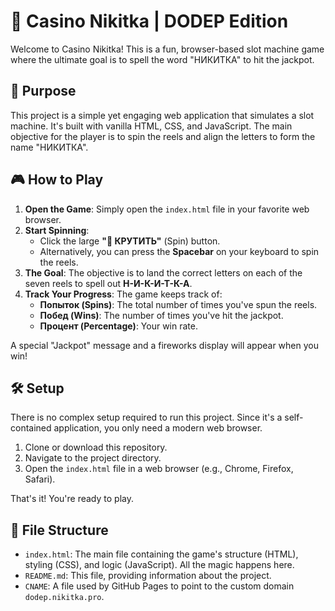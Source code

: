 # 🎰 Casino Nikitka | DODEP Edition

Welcome to Casino Nikitka! This is a fun, browser-based slot machine game where the ultimate goal is to spell the word "НИКИТКА" to hit the jackpot.

## 🚀 Purpose

This project is a simple yet engaging web application that simulates a slot machine. It's built with vanilla HTML, CSS, and JavaScript. The main objective for the player is to spin the reels and align the letters to form the name "НИКИТКА".

## 🎮 How to Play

1.  **Open the Game**: Simply open the `index.html` file in your favorite web browser.
2.  **Start Spinning**:
    *   Click the large **"🎲 КРУТИТЬ"** (Spin) button.
    *   Alternatively, you can press the **Spacebar** on your keyboard to spin the reels.
3.  **The Goal**: The objective is to land the correct letters on each of the seven reels to spell out **Н-И-К-И-Т-К-А**.
4.  **Track Your Progress**: The game keeps track of:
    *   **Попыток (Spins)**: The total number of times you've spun the reels.
    *   **Побед (Wins)**: The number of times you've hit the jackpot.
    *   **Процент (Percentage)**: Your win rate.

A special "Jackpot" message and a fireworks display will appear when you win!

## 🛠️ Setup

There is no complex setup required to run this project. Since it's a self-contained application, you only need a modern web browser.

1.  Clone or download this repository.
2.  Navigate to the project directory.
3.  Open the `index.html` file in a web browser (e.g., Chrome, Firefox, Safari).

That's it! You're ready to play.

## 📁 File Structure

*   `index.html`: The main file containing the game's structure (HTML), styling (CSS), and logic (JavaScript). All the magic happens here.
*   `README.md`: This file, providing information about the project.
*   `CNAME`: A file used by GitHub Pages to point to the custom domain `dodep.nikitka.pro`.
